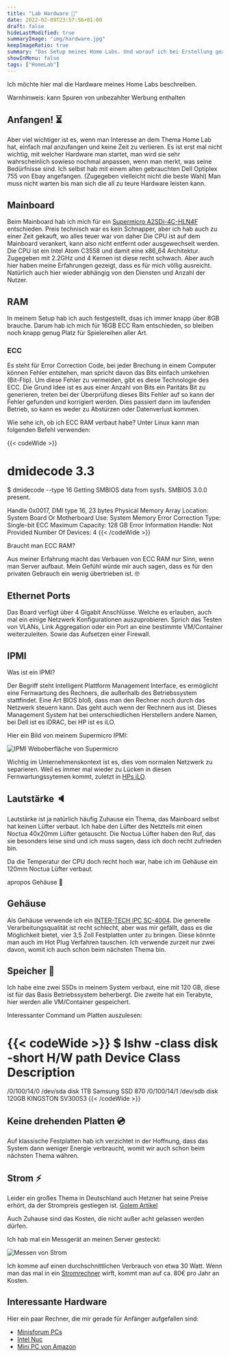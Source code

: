 ```yaml
---
title: "Lab Hardware 🧪"
date: 2022-02-09T23:57:56+01:00
draft: false
hideLastModified: true
summaryImage: "img/hardware.jpg"
keepImageRatio: true
summary: "Das Setup meines Home Labs. Und worauf ich bei Erstellung geachtet habe."
showInMenu: false
tags: ["HomeLab"]
---
```


Ich möchte hier mal die Hardware meines Home Labs beschreiben.

Warnhinweis: kann Spuren von unbezahlter Werbung enthalten

## Anfangen! ⏳

Aber viel wichtiger ist es, wenn man Interesse an dem Thema Home Lab hat, einfach mal anzufangen und keine Zeit zu verlieren.
Es ist erst mal nicht wichtig, mit welcher Hardware man startet, man wird sie sehr wahrscheinlich sowieso nochmal anpassen, wenn man merkt, was seine Bedürfnisse sind.
Ich selbst hab mit einem alten gebrauchten Dell Optiplex 755 von Ebay angefangen. (Zugegeben vielleicht nicht die beste Wahl)
Man muss nicht warten bis man sich die all zu teure Hardware leisten kann.

## Mainboard

Beim Mainboard hab ich mich für ein [Supermicro A2SDi-4C-HLN4F](https://www.supermicro.com/en/products/motherboard/A2SDi-4C-HLN4F) entschieden.
Preis technisch war es kein Schnapper, aber ich hab auch zu einer Zeit gekauft, wo alles teuer war von daher
Die CPU ist auf dem Mainboard verankert, kann also nicht entfernt oder ausgewechselt werden. Die CPU ist ein Intel Atom C3558 und damit eine x86_64 Architektur.
Zugegeben mit 2.2GHz und 4 Kernen ist diese recht schwach. Aber auch hier haben meine Erfahrungen gezeigt, dass es für mich völlig ausreicht.
Natürlich auch hier wieder abhängig von den Diensten und Anzahl der Nutzer.

## RAM

In meinem Setup hab ich auch festgestellt, dsas ich immer knapp über 8GB brauche.
Darum hab ich mich für 16GB ECC Ram entschieden, so bleiben noch knapp genug Platz für Spielereihen aller Art.

### ECC

Es steht für Error Correction Code, bei jeder Brechung in einem Computer können Fehler entstehen, man spricht davon das Bits einfach umkehren (Bit-Flip).
Um diese Fehler zu vermeiden, gibt es diese Technologie des ECC. Die Grund Idee ist es aus einer Anzahl von Bits ein Paritäts Bit zu generieren, treten bei der Überprüfung dieses Bits Fehler auf so
kann der Fehler gefunden und korrigiert werden. Dies passiert dann im laufenden Betrieb, so kann es weder zu Abstürzen oder Datenverlust kommen.

Wie sehe ich, ob ich ECC RAM verbaut habe?
Unter Linux kann man folgenden Befehl verwenden:

{{< codeWide >}}

# dmidecode 3.3

$ dmidecode --type 16
Getting SMBIOS data from sysfs.
SMBIOS 3.0.0 present.

Handle 0x0017, DMI type 16, 23 bytes
Physical Memory Array
Location: System Board Or Motherboard
Use: System Memory
Error Correction Type: Single-bit ECC
Maximum Capacity: 128 GB
Error Information Handle: Not Provided
Number Of Devices: 4
{{< /codeWide >}}

Braucht man ECC RAM?

Aus meiner Erfahrung macht das Verbauen von ECC RAM nur Sinn, wenn man Server aufbaut. Mein Gefühl würde mir auch sagen, dass es für den privaten Gebrauch ein wenig übertrieben ist. 🤓

## Ethernet Ports

Das Board verfügt über 4 Gigabit Anschlüsse. Welche es erlauben, auch mal ein einige Netzwerk Konfigurationen auszuprobieren.
Sprich das Testen von VLANs, Link Aggregation oder ein Port an eine bestimmte VM/Container weiterzuleiten. Sowie das Aufsetzen einer Firewall.

## IPMI

Was ist ein IPMI?

Der Begriff steht Intelligent Plattform Management Interface, es ermöglicht eine Fernwartung des Rechners, die außerhalb des Betriebssystem stattfindet.
Eine Art BIOS bloß, dass man den Rechner noch durch das Netzwerk steuern kann. Das geht auch wenn der Rechnern aus ist.
Dieses Management System hat bei unterschiedlichen Herstellern andere Namen, bei Dell ist es iDRAC, bei HP ist es iLO.

Hier ein Bild von meinem Supermicro IPMI:

![IPMI Weboberfläche von Supermicro](img/ipmi.png)

Wichtig im Unternehmenskontext ist es, dies vom normalen Netzwerk zu separieren.
Weil es immer mal wieder zu Lücken in diesen Fernwartungssytemen kommt, zuletzt in [HPs iLO](https://www.heise.de/news/Rootkit-schluepft-durch-Luecke-in-HPEs-Fernwartung-iLO-6315714.html).

## Lautstärke 🔈

Lautstärke ist ja natürlich häufig Zuhause ein Thema, das Mainboard selbst hat keinen Lüfter verbaut.
Ich habe den Lüfter des Netzteils mit einen Noctua 40x20mm Lüfter getauscht.
Die Noctua Lüfter haben den Ruf, das sie besonders leise sind und ich muss sagen, dass ich doch recht zufrieden bin.

Da die Temperatur der CPU doch recht hoch war, habe ich im Gehäuse ein 120mm Noctua Lüfter verbaut.

apropos Gehäuse 🧐

## Gehäuse

Als Gehäuse verwende ich ein [INTER-TECH IPC SC-4004](https://www.amazon.de/INTER-TECH-IPC-SC-4004-HDD-EXT/dp/B01GZ1S7YI?__mk_de_DE=%C3%85M%C3%85%C5%BD%C3%95%C3%91&dchild=1&keywords=inter-tech+ipc+sc-4004&qid=1612880770&s=computers&sr=1-1&linkCode=sl1&tag=austriangamer-21&linkId=8b18d316b1dfa6ce39d1c28a95147ec7&language=de_DE&ref_=as_li_ss_tl).
Die generelle Verarbeitungsqualität ist recht schlecht, aber was mir gefällt, dass es die Möglichkeit bietet, vier 3,5 Zoll Festplatten unter zu bringen. Diese könnte man auch im Hot Plug Verfahren tauschen.
Ich verwende zurzeit nur zwei davon, womit ich auch schon beim nächsten Thema bin.

## Speicher 💾

Ich habe eine zwei SSDs in meinem System verbaut, eine mit 120 GB, diese ist für das Basis Betriebssystem beherbergt.
Die zweite hat ein Terabyte, hier werden alle VM/Container gespeichert.

Interessanter Command um Platten auszulesen:

{{< codeWide >}}
$ lshw -class disk -short
H/W path Device Class Description
========================================================
/0/100/14/0 /dev/sda disk 1TB Samsung SSD 870
/0/100/14/1 /dev/sdb disk 120GB KINGSTON SV300S3
{{< /codeWide >}}

## Keine drehenden Platten 💿

Auf klassische Festplatten hab ich verzichtet in der Hoffnung, dass das System dann weniger Energie verbraucht, womit wir auch schon beim nächsten Thema währen.

## Strom ⚡

Leider ein großes Thema in Deutschland auch Hetzner hat seine Preise erhört, da der Strompreis gestiegen ist. [Golem Artikel](https://www.golem.de/news/hosting-hetzner-erhoeht-preise-teils-um-30-prozent-wegen-stromkosten-2201-162685.html)

Auch Zuhause sind das Kosten, die nicht außer acht gelassen werden dürfen.

Ich hab mal ein Messgerät an meinen Server gesteckt:

![Messen von Strom](img/strom.jpg)

Ich komme auf einen durchschnittlichen Verbrauch von etwa 30 Watt.
Wenn man das mal in ein [Stromrechner](https://rechneronline.de/steckdose/stromkosten.php) wirft, kommt man auf ca. 80€ pro Jahr an Kosten.

## Interessante Hardware

Hier ein paar Rechner, die mir gerade für Anfänger aufgefallen sind:

- [Minisforum PCs](https://store.minisforum.de/)
- [Intel Nuc](https://www.intel.de/content/www/de/de/products/details/nuc.html)
- [Mini PC von Amazon](https://www.amazon.de/dp/B089SHG28D/ref=cm_sw_r_oth_api_glt_i_SHYRM4DDHAQPEYV6RF8V?psc=1)
